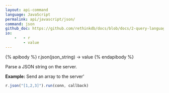 ```yaml
---
layout: api-command 
language: JavaScript
permalink: api/javascript/json/
command: json 
github_doc: https://github.com/rethinkdb/docs/blob/docs/2-query-language/api/javascript/control-structures/json.md
io:
    -   - r
        - value
---
```


{% apibody %}
r.json(json_string) &rarr; value
{% endapibody %}

Parse a JSON string on the server.

__Example:__ Send an array to the server'

```js
r.json("[1,2,3]").run(conn, callback)
```
